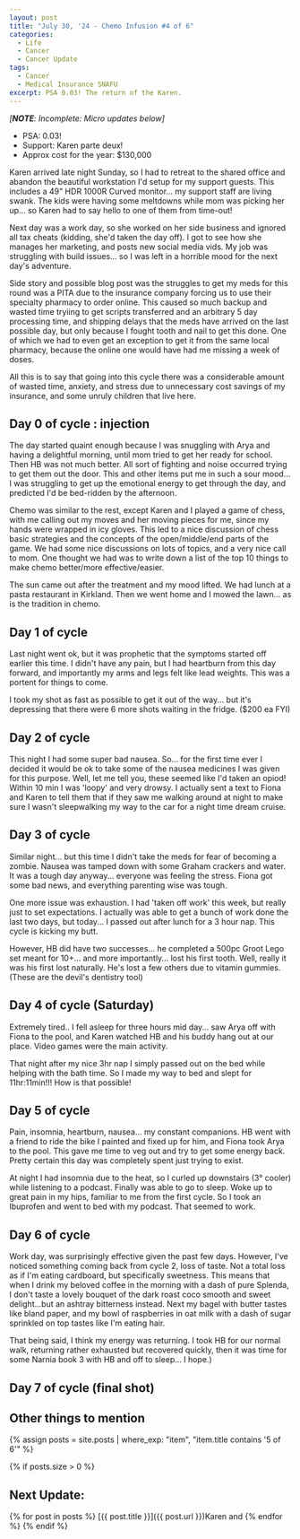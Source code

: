 ```yaml
---
layout: post
title: "July 30, '24 - Chemo Infusion #4 of 6"
categories:
  - Life
  - Cancer
  - Cancer Update
tags:
  - Cancer
  - Medical Insurance SNAFU
excerpt: PSA 0.03! The return of the Karen.
---
```


_[**NOTE**: Incomplete: Micro updates below]_

- PSA: 0.03!
- Support: Karen parte deux!
- Approx cost for the year: $130,000

Karen arrived late night Sunday, so I had to retreat to the shared office and abandon the beautiful workstation I'd setup for my support guests. This includes a 49" HDR 1000R Curved monitor... my support staff are living swank.  The kids were having some meltdowns while mom was picking her up... so Karen had to say hello to one of them from time-out! 

Next day was a work day, so she worked on her side business and ignored all tax cheats (kidding, she'd taken the day off). I got to see how she manages her marketing, and posts new social media vids.  My job was struggling with build issues... so I was left in a horrible mood for the next day's adventure.

Side story and possible blog post was the struggles to get my meds for this round was a PITA due to the insurance company forcing us to use their specialty pharmacy to order online. This caused so much backup and wasted time tryiing to get scripts transferred and an arbitrary 5 day processing time, and shipping delays that the meds have arrived on the last possible day, but only because I fought tooth and nail to get this done. One of which we had to even get an exception to get it from the same local pharmacy, because the online one would have had me missing a week of doses.

All this is to say that going into this cycle there was a considerable amount of wasted time, anxiety, and stress due to unnecessary cost savings of my insurance, and some unruly children that live here.

## Day 0 of cycle : injection

The day started quaint enough because I was snuggling with Arya and having a delightful morning, until mom tried to get her ready for school. Then HB was not much better. All sort of fighting and noise occurred trying to get them out the door.  This and other items put me in such a sour mood... I was struggling to get up the emotional energy to get through the day, and predicted I'd be bed-ridden by the afternoon.

Chemo was similar to the rest, except Karen and I played a game of chess, with me calling out my moves and her moving pieces for me, since my hands were wrapped in icy gloves. This led to a nice discussion of chess basic strategies and the concepts of the open/middle/end parts of the game. We had some nice discussions on lots of topics, and a very nice call to mom. One thought we had was to write down a list of the top 10 things to make chemo better/more effective/easier.

The sun came out after the treatment and my mood lifted. We had lunch at a pasta restaurant in Kirkland. Then we went home and I mowed the lawn... as is the tradition in chemo.

## Day 1 of cycle

Last night went ok, but it was prophetic that the symptoms started off earlier this time. I didn't have any pain, but I had heartburn from this day forward, and importantly my arms and legs felt like lead weights. This was a portent for things to come.

I took my shot as fast as possible to get it out of the way... but it's depressing that there were 6 more shots waiting in the fridge. ($200 ea FYI)

## Day 2 of cycle

This night I had some super bad nausea. So... for the first time ever I decided it would be ok to take some of the nausea medicines I was given for this purpose. Well, let me tell you, these seemed like I'd taken an opiod! Within 10 min I was 'loopy' and very drowsy. I actually sent a text to Fiona and Karen to tell them that if they saw me walking around at night to make sure I wasn't sleepwalking my way to the car for a night time dream cruise.  

## Day 3 of cycle

Similar night... but this time I didn't take the meds for fear of becoming a zombie. Nausea was tamped down with some Graham crackers and water. It was a tough day anyway... everyone was feeling the stress. Fiona got some bad news, and everything parenting wise was tough.

One more issue was exhaustion. I had 'taken off work' this week, but really just to set expectations. I actually was able to get a bunch of work done the last two days, but today... I passed out after lunch for a 3 hour nap. This cycle is kicking my butt.

However, HB did have two successes... he completed a 500pc Groot Lego set meant for 10+... and more importantly... lost his first tooth. Well, really it was his first lost naturally. He's lost a few others due to vitamin gummies. (These are the devil's dentistry tool)

## Day 4 of cycle (Saturday)

Extremely tired.. I fell asleep for three hours mid day... saw Arya off with Fiona to the pool, and Karen watched HB and his buddy hang out at our place. Video games were the main activity.

That night after my nice 3hr nap I simply passed out on the bed while helping with the bath time.  So I made my way to bed and slept for 11hr:11min!!! How is that possible!

## Day 5 of cycle

Pain, insomnia, heartburn, nausea... my constant companions.
HB went with a friend to ride the bike I painted and fixed up for him, and Fiona took Arya to the pool. This gave me time to veg out and try to get some energy back. Pretty certain this day was completely spent just trying to exist.

At night I had insomnia due to the heat, so I curled up downstairs (3° cooler) while listening to a podcast. Finally was able to go to sleep. Woke up to great pain in my hips, familiar to me from the first cycle. So I took an Ibuprofen and went to bed with my podcast. That seemed to work.

## Day 6 of cycle

Work day, was surprisingly effective given the past few days. However, I've noticed something coming back from cycle 2, loss of taste. Not a total loss as if I'm eating cardboard, but specifically sweetness. This means that when I drink my beloved coffee in the morning with a dash of pure Splenda, I don't taste a lovely bouquet of the dark roast coco smooth and sweet delight...but an ashtray bitterness instead.  Next my bagel with butter tastes like bland paper, and my bowl of raspberries in oat milk with a dash of sugar sprinkled on top tastes like I'm eating hair.

That being said, I think my energy was returning. I took HB for our normal walk, returning rather exhausted but recovered quickly, then it was time for some Narnia book 3 with HB and off to sleep... I hope.)

## Day 7 of cycle (final shot)

## Other things to mention


{% assign posts = site.posts | where_exp: "item", "item.title contains '5 of 6'" %}

{% if posts.size > 0 %}
## Next Update:  

  {% for post in posts %}
[{{ post.title }}]({{ post.url }})Karen and 
  {% endfor %}
{% endif %}

